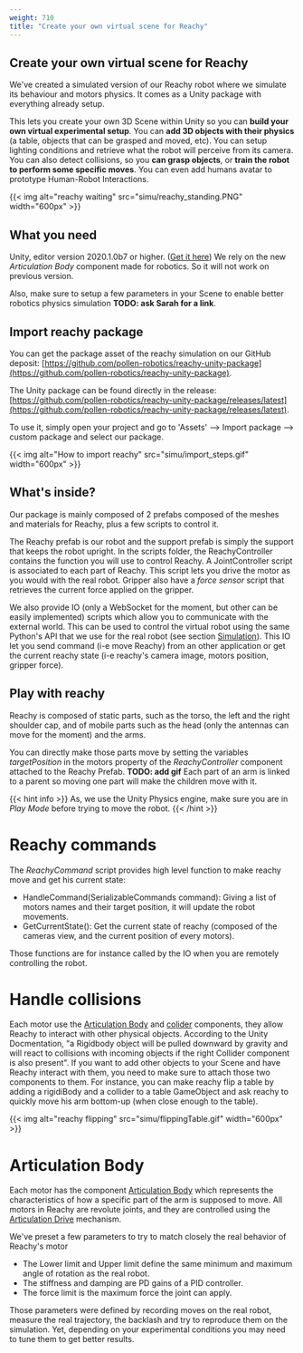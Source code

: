 ```yaml
---
weight: 710
title: "Create your own virtual scene for Reachy"
---
```


## Create your own virtual scene for Reachy

We've created a simulated version of our Reachy robot where we simulate its behaviour and motors physics. It comes as a Unity package with everything already setup.

This lets you create your own 3D Scene within Unity so you can **build your own virtual experimental setup**. You can **add 3D objects with their physics** (a table, objects that can be grasped and moved, etc). You can setup lighting conditions and retrieve what the robot will perceive from its camera. You can also detect collisions, so you **can grasp objects**, or **train the robot to perform some specific moves**. You can even add humans avatar to prototype Human-Robot Interactions.

{{< img alt="reachy waiting" src="simu/reachy_standing.PNG" width="600px" >}}


## What you need

Unity, editor version 2020.1.0b7 or higher. ([Get it here](https://unity3d.com/fr/beta/2020.1b))
We rely on the new _Articulation Body_ component made for robotics. So it will not work on previous version.

Also, make sure to setup a few parameters in your Scene to enable better robotics physics simulation **TODO: ask Sarah for a link**.

## Import reachy package
You can get the package asset of the reachy simulation on our GitHub deposit: [https://github.com/pollen-robotics/reachy-unity-package](https://github.com/pollen-robotics/reachy-unity-package).

The Unity package can be found directly in the release:  [https://github.com/pollen-robotics/reachy-unity-package/releases/latest](https://github.com/pollen-robotics/reachy-unity-package/releases/latest). 

To use it, simply open your project and go to 'Assets' --> Import package --> custom package and select our package.

{{< img alt="How to import reachy" src="simu/import_steps.gif" width="600px" >}}

## What's inside?

Our package is mainly composed of 2 prefabs composed of the meshes and materials for Reachy, plus a few scripts to control it.

The Reachy prefab is our robot and the support prefab is simply the support that keeps the robot upright.
In the scripts folder, the ReachyController contains the function you will use to control Reachy. A JointController script is associated to each part of Reachy. This script lets you drive the motor as you would with the real robot. Gripper also have a _force sensor_ script that retrieves the current force applied on the gripper.

We also provide IO (only a WebSocket for the moment, but other can be easily implemented) scripts which allow you to communicate with the external world. This can be used to control the virtual robot using the same Python's API that we use for the real robot (see section [Simulation](../)). This IO let you send command (i-e move Reachy) from an other application or get the current reachy state (i-e reachy's camera image, motors position, gripper force).

## Play with reachy

Reachy is composed of static parts, such as the torso, the left and the right shoulder cap, and of mobile parts such as the head (only the antennas can move for the moment) and the arms.

You can directly make those parts move by setting the variables _targetPosition_ in the motors property of the _ReachyController_ component attached to the Reachy Prefab. **TODO: add gif** Each part of an arm is linked to a parent so moving one part will make the children move with it.

{{< hint info >}}
As, we use the Unity Physics engine, make sure you are in _Play Mode_ before trying to move the robot.
{{< /hint >}}


# Reachy commands

The _ReachyCommand_ script provides high level function to make reachy move and get his current state:
* HandleCommand(SerializableCommands command): Giving a list of motors names and their target position, it will update the robot movements.
* GetCurrentState(): Get the current state of reachy (composed of the cameras view, and the current  position of every motors).

Those functions are for instance called by the IO when you are remotely controlling the robot.


# Handle collisions

Each motor use the [Articulation Body](https://docs.unity3d.com/2020.1/Documentation/ScriptReference/ArticulationBody.html) and [colider](https://docs.unity3d.com/ScriptReference/Collider.html) components, they allow Reachy to interact with other physical objects.
According to the Unity Docmentation, "a Rigidbody object will be pulled downward by gravity and will react to collisions with incoming objects if the right Collider component is also present". 
If you want to add other objects to your Scene and have Reachy interact with them, you need to make sure to attach those two components to them. For instance, you can make reachy flip a table by adding a rigidiBody and a collider to a table GameObject and ask reachy to quickly move his arm bottom-up (when close enough to the table).

{{< img alt="reachy flipping" src="simu/flippingTable.gif" width="600px" >}}

# Articulation Body

Each motor has the component [Articulation Body](https://docs.unity3d.com/2020.1/Documentation/ScriptReference/ArticulationBody.html) which represents the characteristics of how a specific part of the arm is supposed to move. All motors in Reachy are revolute joints, and they are controlled using the [Articulation Drive](https://docs.unity3d.com/2020.1/Documentation/ScriptReference/ArticulationDrive.html) mechanism.

We've preset a few parameters to try to match closely the real behavior of Reachy's motor
* The Lower limit and Upper limit define the same minimum and maximum angle of rotation as the real robot.
* The stiffness and damping are PD gains of a PID controller. 
* The force limit is the maximum force the joint can apply.

Those parameters were defined by recording moves on the real robot, measure the real trajectory, the backlash and try to reproduce them on the simulation. Yet, depending on your experimental conditions you may need to tune them to get better results.